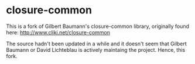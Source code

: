 # closure-common

This is a fork of Gilbert Baumann's closure-common library, originally found here: http://www.cliki.net/closure-common

The source hadn't been updated in a while and it doesn't seem that Gilbert Baumann or David Lichteblau is actively maintaing the project. Hence, this fork.
